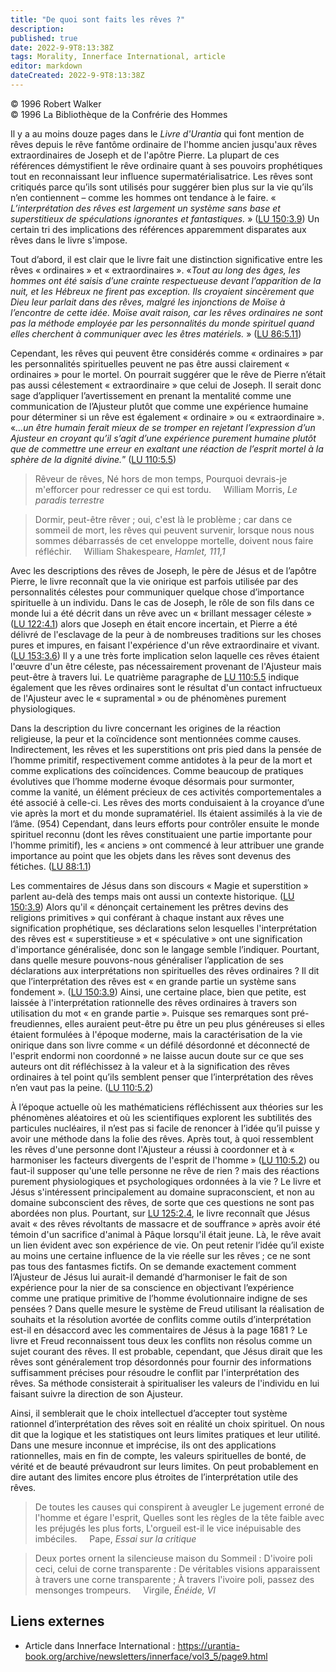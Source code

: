 ```yaml
---
title: "De quoi sont faits les rêves ?"
description: 
published: true
date: 2022-9-9T8:13:38Z
tags: Morality, Innerface International, article
editor: markdown
dateCreated: 2022-9-9T8:13:38Z
---
```


<p class="v-card v-sheet theme--light gray lighten-3 px-2">© 1996 Robert Walker<br>© 1996 La Bibliothèque de la Confrérie des Hommes</p>


Il y a au moins douze pages dans le _Livre d'Urantia_ qui font mention de rêves depuis le rêve fantôme ordinaire de l'homme ancien jusqu'aux rêves extraordinaires de Joseph et de l'apôtre Pierre. La plupart de ces références démystifient le rêve ordinaire quant à ses pouvoirs prophétiques tout en reconnaissant leur influence supermatérialisatrice. Les rêves sont critiqués parce qu’ils sont utilisés pour suggérer bien plus sur la vie qu’ils n’en contiennent – comme les hommes ont tendance à le faire. « _L’interprétation des rêves est largement un système sans base et superstitieux de spéculations ignorantes et fantastiques._ » ([LU 150:3.9](/fr/The_Urantia_Book/150#p3_9)) Un certain tri des implications des références apparemment disparates aux rêves dans le livre s'impose.

Tout d’abord, il est clair que le livre fait une distinction significative entre les rêves « ordinaires » et « extraordinaires ». «_Tout au long des âges, les hommes ont été saisis d’une crainte respectueuse devant l’apparition de la nuit, et les Hébreux ne firent pas exception. Ils croyaient sincèrement que Dieu leur parlait dans des rêves, malgré les injonctions de Moïse à l’encontre de cette idée. Moïse avait raison, car les rêves ordinaires ne sont pas la méthode employée par les personnalités du monde spirituel quand elles cherchent à communiquer avec les êtres matériels._ » ([LU 86:5.11](/fr/The_Urantia_Book/86#p5_11))

Cependant, les rêves qui peuvent être considérés comme « ordinaires » par les personnalités spirituelles peuvent ne pas être aussi clairement « ordinaires » pour le mortel. On pourrait suggérer que le rêve de Pierre n’était pas aussi célestement « extraordinaire » que celui de Joseph. Il serait donc sage d’appliquer l’avertissement en prenant la mentalité comme une communication de l’Ajusteur plutôt que comme une expérience humaine pour déterminer si un rêve est également « ordinaire » ou « extraordinaire ». «_...un être humain ferait mieux de se tromper en rejetant l’expression d’un Ajusteur en croyant qu’il s’agit d’une expérience purement humaine plutôt que de commettre une erreur en exaltant une réaction de l’esprit mortel à la sphère de la dignité divine._” ([LU 110:5.5](/fr/The_Urantia_Book/110#p5_5))

> Rêveur de rêves,
> Né hors de mon temps,
> Pourquoi devrais-je m'efforcer
> pour redresser ce qui est tordu.
> &nbsp; &nbsp; William Morris, _Le paradis terrestre_

> Dormir, peut-être rêver ; oui, c'est là le problème ; car dans ce sommeil de mort, les rêves qui peuvent survenir, lorsque nous nous sommes débarrassés de cet enveloppe mortelle, doivent nous faire réfléchir.
> &nbsp; &nbsp; William Shakespeare, _Hamlet, 111,1_

Avec les descriptions des rêves de Joseph, le père de Jésus et de l’apôtre Pierre, le livre reconnaît que la vie onirique est parfois utilisée par des personnalités célestes pour communiquer quelque chose d’importance spirituelle à un individu. Dans le cas de Joseph, le rôle de son fils dans ce monde lui a été décrit dans un rêve avec un « brillant messager céleste » ([LU 122:4.1](/fr/The_Urantia_Book/122#p4_1)) alors que Joseph en était encore incertain, et Pierre a été délivré de l'esclavage de la peur à de nombreuses traditions sur les choses pures et impures, en faisant l'expérience d'un rêve extraordinaire et vivant. ([LU 153:3.6](/fr/The_Urantia_Book/153#p3_6)) Il y a une très forte implication selon laquelle ces rêves étaient l'œuvre d'un être céleste, pas nécessairement provenant de l'Ajusteur mais peut-être à travers lui. Le quatrième paragraphe de [LU 110:5.5](/fr/The_Urantia_Book/110#p5_5) indique également que les rêves ordinaires sont le résultat d'un contact infructueux de l'Ajusteur avec le « supramental » ou de phénomènes purement physiologiques.

Dans la description du livre concernant les origines de la réaction religieuse, la peur et la coïncidence sont mentionnées comme causes. Indirectement, les rêves et les superstitions ont pris pied dans la pensée de l’homme primitif, respectivement comme antidotes à la peur de la mort et comme explications des coïncidences. Comme beaucoup de pratiques évolutives que l’homme moderne évoque désormais pour surmonter, comme la vanité, un élément précieux de ces activités comportementales a été associé à celle-ci. Les rêves des morts conduisaient à la croyance d’une vie après la mort et du monde supramatériel. Ils étaient assimilés à la vie de l’âme. (954) Cependant, dans leurs efforts pour contrôler ensuite le monde spirituel reconnu (dont les rêves constituaient une partie importante pour l'homme primitif), les « anciens » ont commencé à leur attribuer une grande importance au point que les objets dans les rêves sont devenus des fétiches. ([LU 88:1.1](/fr/The_Urantia_Book/88#p1_1))

Les commentaires de Jésus dans son discours « Magie et superstition » parlent au-delà des temps mais ont aussi un contexte historique. ([LU 150:3.9](/fr/The_Urantia_Book/150#p3_9)) Alors qu'il « dénonçait certainement les prêtres devins des religions primitives » qui conférant à chaque instant aux rêves une signification prophétique, ses déclarations selon lesquelles l'interprétation des rêves est « superstitieuse » et « spéculative » ont une signification d'importance généralisée, donc son le langage semble l’indiquer. Pourtant, dans quelle mesure pouvons-nous généraliser l’application de ses déclarations aux interprétations non spirituelles des rêves ordinaires ? Il dit que l’interprétation des rêves est « en grande partie un système sans fondement ». ([LU 150:3.9](/fr/The_Urantia_Book/150#p3_9)) Ainsi, une certaine place, bien que petite, est laissée à l'interprétation rationnelle des rêves ordinaires à travers son utilisation du mot « en grande partie ». Puisque ses remarques sont pré-freudiennes, elles auraient peut-être pu être un peu plus généreuses si elles étaient formulées à l'époque moderne, mais la caractérisation de la vie onirique dans son livre comme « un défilé désordonné et déconnecté de l'esprit endormi non coordonné » ne laisse aucun doute sur ce que ses auteurs ont dit réfléchissez à la valeur et à la signification des rêves ordinaires à tel point qu’ils semblent penser que l’interprétation des rêves n’en vaut pas la peine. ([LU 110:5.2](/fr/The_Urantia_Book/110#p5_2))

À l’époque actuelle où les mathématiciens réfléchissent aux théories sur les phénomènes aléatoires et où les scientifiques explorent les subtilités des particules nucléaires, il n’est pas si facile de renoncer à l’idée qu’il puisse y avoir une méthode dans la folie des rêves. Après tout, à quoi ressemblent les rêves d'une personne dont l'Ajusteur a réussi à coordonner et à « harmoniser les facteurs divergents de l'esprit de l'homme » ([LU 110:5.2](/fr/The_Urantia_Book/110#p5_2)) ou faut-il supposer qu'une telle personne ne rêve de rien ? mais des réactions purement physiologiques et psychologiques ordonnées à la vie ? Le livre et Jésus s'intéressent principalement au domaine supraconscient, et non au domaine subconscient des rêves, de sorte que ces questions ne sont pas abordées non plus. Pourtant, sur [LU 125:2.4](/fr/The_Urantia_Book/125#p2_4), le livre reconnaît que Jésus avait « des rêves révoltants de massacre et de souffrance » après avoir été témoin d'un sacrifice d'animal à Pâque lorsqu'il était jeune. Là, le rêve avait un lien évident avec son expérience de vie. On peut retenir l’idée qu’il existe au moins une certaine influence de la vie réelle sur les rêves ; ce ne sont pas tous des fantasmes fictifs. On se demande exactement comment l’Ajusteur de Jésus lui aurait-il demandé d’harmoniser le fait de son expérience pour la nier de sa conscience en objectivant l’expérience comme une pratique primitive de l’homme évolutionnaire indigne de ses pensées ? Dans quelle mesure le système de Freud utilisant la réalisation de souhaits et la résolution avortée de conflits comme outils d’interprétation est-il en désaccord avec les commentaires de Jésus à la page 1681 ? Le livre et Freud reconnaissent tous deux les conflits non résolus comme un sujet courant des rêves. Il est probable, cependant, que Jésus dirait que les rêves sont généralement trop désordonnés pour fournir des informations suffisamment précises pour résoudre le conflit par l'interprétation des rêves. Sa méthode consisterait à spiritualiser les valeurs de l'individu en lui faisant suivre la direction de son Ajusteur.

Ainsi, il semblerait que le choix intellectuel d’accepter tout système rationnel d’interprétation des rêves soit en réalité un choix spirituel. On nous dit que la logique et les statistiques ont leurs limites pratiques et leur utilité. Dans une mesure inconnue et imprécise, ils ont des applications rationnelles, mais en fin de compte, les valeurs spirituelles de bonté, de vérité et de beauté prévaudront sur leurs limites. On peut probablement en dire autant des limites encore plus étroites de l’interprétation utile des rêves.

> De toutes les causes qui conspirent à aveugler
> Le jugement erroné de l'homme et égare l'esprit,
> Quelles sont les règles de la tête faible avec les préjugés les plus forts,
> L'orgueil est-il le vice inépuisable des imbéciles.
> &nbsp; &nbsp; Pape, _Essai sur la critique_

> Deux portes ornent la silencieuse maison du Sommeil :
> D'ivoire poli ceci,
> celui de corne transparente :
> De véritables visions apparaissent à travers une corne transparente ;
> À travers l'ivoire poli, passez des mensonges trompeurs.
> &nbsp; &nbsp; Virgile, _Énéide, VI_

## Liens externes

- Article dans Innerface International : https://urantia-book.org/archive/newsletters/innerface/vol3_5/page9.html





